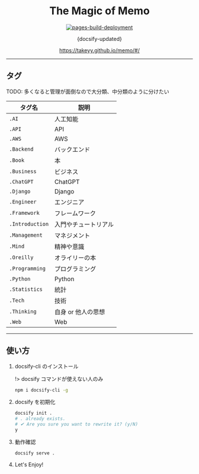 <div align="center">

# The Magic of Memo

[![pages-build-deployment](https://github.com/takeYY/memo/actions/workflows/pages/pages-build-deployment/badge.svg?branch=main)](https://github.com/takeYY/memo/actions/workflows/pages/pages-build-deployment)

{docsify-updated}

https://takeyy.github.io/memo/#/

</div>

---

## タグ

TODO: 多くなると管理が面倒なので大分類、中分類のように分けたい

<div align="center">

| タグ名          | 説明                 |
| --------------- | -------------------- |
| `.AI`           | 人工知能             |
| `.API`          | API                  |
| `.AWS`          | AWS                  |
| `.Backend`      | バックエンド         |
| `.Book`         | 本                   |
| `.Business`     | ビジネス             |
| `.ChatGPT`      | ChatGPT              |
| `.Django`       | Django               |
| `.Engineer`     | エンジニア           |
| `.Framework`    | フレームワーク       |
| `.Introduction` | 入門やチュートリアル |
| `.Management`   | マネジメント         |
| `.Mind`         | 精神や意識           |
| `.Oreilly`      | オライリーの本       |
| `.Programming`  | プログラミング       |
| `.Python`       | Python               |
| `.Statistics`   | 統計                 |
| `.Tech`         | 技術                 |
| `.Thinking`     | 自身 or 他人の思想   |
| `.Web`          | Web                  |

</div>

---

## 使い方

1. docsify-cli のインストール

   !> docsify コマンドが使えない人のみ

   ```bash
   npm i docsify-cli -g
   ```

2. docsify を初期化
   ```bash
   docsify init .
   # . already exists.
   # ✔ Are you sure you want to rewrite it? (y/N)
   y
   ```
3. 動作確認
   ```bash
   docsify serve .
   ```
4. Let's Enjoy!
